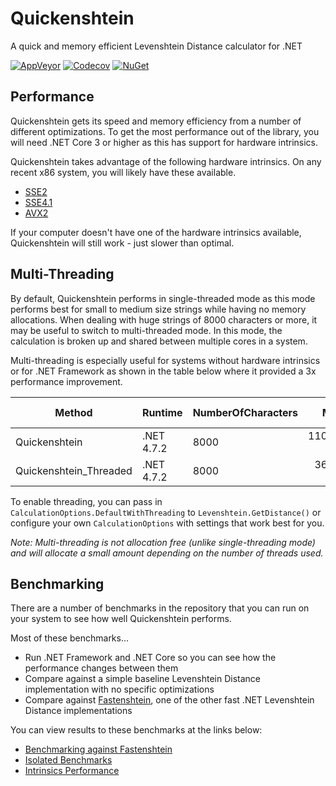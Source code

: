 # Quickenshtein

A quick and memory efficient Levenshtein Distance calculator for .NET

[![AppVeyor](https://img.shields.io/appveyor/ci/Turnerj/Quickenshtein/master.svg)](https://ci.appveyor.com/project/Turnerj/Quickenshtein)
[![Codecov](https://img.shields.io/codecov/c/github/Turnerj/Quickenshtein/master.svg)](https://codecov.io/gh/Turnerj/Quickenshtein)
[![NuGet](https://img.shields.io/nuget/v/Quickenshtein.svg)](https://www.nuget.org/packages/Quickenshtein/)

## Performance

Quickenshtein gets its speed and memory efficiency from a number of different optimizations.
To get the most performance out of the library, you will need .NET Core 3 or higher as this has support for hardware intrinsics.

Quickenshtein takes advantage of the following hardware intrinsics. On any recent x86 system, you will likely have these available.
- [SSE2](https://en.wikipedia.org/wiki/SSE2#CPU_support)
- [SSE4.1](https://en.wikipedia.org/wiki/SSE4#Supporting_CPUs)
- [AVX2](https://en.wikipedia.org/wiki/Advanced_Vector_Extensions#CPUs_with_AVX2)

If your computer doesn't have one of the hardware intrinsics available, Quickenshtein will still work - just slower than optimal.

## Multi-Threading

By default, Quickenshtein performs in single-threaded mode as this mode performs best for small to medium size strings while having no memory allocations.
When dealing with huge strings of 8000 characters or more, it may be useful to switch to multi-threaded mode.
In this mode, the calculation is broken up and shared between multiple cores in a system.

Multi-threading is especially useful for systems without hardware intrinsics or for .NET Framework as shown in the table below where it provided a 3x performance improvement.

|                 Method |       Runtime | NumberOfCharacters |       Mean |     Error |     StdDev |      Gen 0 |      Gen 1 |     Gen 2 |   Allocated |
|----------------------- |-------------- |------------------- |-----------:|----------:|-----------:|-----------:|-----------:|----------:|------------:|
|          Quickenshtein |    .NET 4.7.2 |               8000 | 110.686 ms | 10.118 ms |   0.554 ms |          - |          - |         - |           - |
| Quickenshtein_Threaded |    .NET 4.7.2 |               8000 |  36.601 ms | 16.121 ms |   0.883 ms |          - |          - |         - |      1260 B |

To enable threading, you can pass in `CalculationOptions.DefaultWithThreading` to `Levenshtein.GetDistance()` or configure your own `CalculationOptions` with settings that work best for you.

_Note: Multi-threading is not allocation free (unlike single-threading mode) and will allocate a small amount depending on the number of threads used._

## Benchmarking

There are a number of benchmarks in the repository that you can run on your system to see how well Quickenshtein performs.

Most of these benchmarks...
- Run .NET Framework and .NET Core so you can see how the performance changes between them
- Compare against a simple baseline Levenshtein Distance implementation with no specific optimizations
- Compare against [Fastenshtein](https://github.com/DanHarltey/Fastenshtein/), one of the other fast .NET Levenshtein Distance implementations

You can view results to these benchmarks at the links below:
- [Benchmarking against Fastenshtein](/docs/OverallComparison.md)
- [Isolated Benchmarks](/docs/StringScenarios.md)
- [Intrinsics Performance](/docs/IntrinsicsPerformance.md)
